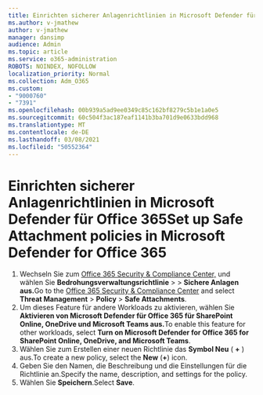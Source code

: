 ```yaml
---
title: Einrichten sicherer Anlagenrichtlinien in Microsoft Defender für Office 365
ms.author: v-jmathew
author: v-jmathew
manager: dansimp
audience: Admin
ms.topic: article
ms.service: o365-administration
ROBOTS: NOINDEX, NOFOLLOW
localization_priority: Normal
ms.collection: Adm_O365
ms.custom:
- "9000760"
- "7391"
ms.openlocfilehash: 00b939a5ad9ee0349c85c162bf8279c5b1e1a0e5
ms.sourcegitcommit: 60c504f3ac187eaf1141b3ba701d9e0633bdd968
ms.translationtype: MT
ms.contentlocale: de-DE
ms.lasthandoff: 03/08/2021
ms.locfileid: "50552364"
---
```

# <a name="set-up-safe-attachment-policies-in-microsoft-defender-for-office-365"></a><span data-ttu-id="7f945-102">Einrichten sicherer Anlagenrichtlinien in Microsoft Defender für Office 365</span><span class="sxs-lookup"><span data-stu-id="7f945-102">Set up Safe Attachment policies in Microsoft Defender for Office 365</span></span>

1. <span data-ttu-id="7f945-103">Wechseln Sie zum [Office 365 Security & Compliance Center,](https://go.microsoft.com/fwlink/p/?linkid=2077143) und wählen Sie **Bedrohungsverwaltungsrichtlinie**  >    >  **Sichere Anlagen aus.**</span><span class="sxs-lookup"><span data-stu-id="7f945-103">Go to the [Office 365 Security & Compliance Center](https://go.microsoft.com/fwlink/p/?linkid=2077143) and select **Threat Management** > **Policy** > **Safe Attachments**.</span></span>
2. <span data-ttu-id="7f945-104">Um dieses Feature für andere Workloads zu aktivieren, wählen Sie **Aktivieren von Microsoft Defender für Office 365 für SharePoint Online, OneDrive und Microsoft Teams aus.**</span><span class="sxs-lookup"><span data-stu-id="7f945-104">To enable this feature for other workloads, select **Turn on Microsoft Defender for Office 365 for SharePoint Online, OneDrive, and Microsoft Teams**.</span></span>
3. <span data-ttu-id="7f945-105">Wählen Sie zum Erstellen einer neuen Richtlinie das **Symbol Neu** ( **+** ) aus.</span><span class="sxs-lookup"><span data-stu-id="7f945-105">To create a new policy, select the **New** (**+**) icon.</span></span>
4. <span data-ttu-id="7f945-106">Geben Sie den Namen, die Beschreibung und die Einstellungen für die Richtlinie an.</span><span class="sxs-lookup"><span data-stu-id="7f945-106">Specify the name, description, and settings for the policy.</span></span>
5. <span data-ttu-id="7f945-107">Wählen Sie **Speichern**.</span><span class="sxs-lookup"><span data-stu-id="7f945-107">Select **Save**.</span></span>
